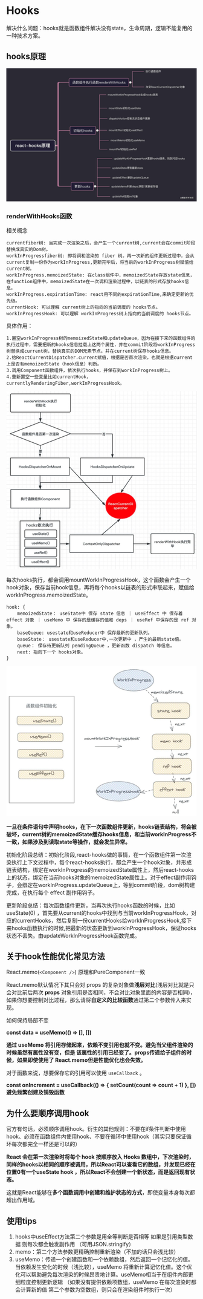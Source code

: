# Hooks
解决什么问题：hooks就是函数组件解决没有state，生命周期，逻辑不能复用的一种技术方案。

## hooks原理
![hooks原理](../../.vuepress/public/images/hooks原理.jpg)
### renderWithHooks函数
相关概念
```
currentfiber树: 当完成一次渲染之后，会产生一个current树,current会在commit阶段替换成真实的Dom树。
workInProgressfiber树: 即将调和渲染的 fiber 树。再一次新的组件更新过程中，会从current复制一份作为workInProgress,更新完毕后，将当前的workInProgress树赋值给current树。
workInProgress.memoizedState: 在class组件中，memoizedState存放state信息，在function组件中，memoizedState在一次调和渲染过程中，以链表的形式存放hooks信息。
workInProgress.expirationTime: react用不同的expirationTime,来确定更新的优先级。
currentHook: 可以理解 current树上的指向的当前调度的 hooks节点。
workInProgressHook: 可以理解 workInProgress树上指向的当前调度的 hooks节点。
```
具体作用：
```
1.置空workInProgress树的memoizedState和updateQueue，因为在接下来的函数组件的执行过程中，需要把新的hooks信息挂载上这两个属性，并在commit阶段将workInProgress树替换成current树，替换真实的DOM元素节点。并在current树保存hooks信息。
2.给ReactCurrentDispatcher.current赋值，根据是否首次渲染，也就是根据current上是否有memoizedState（hook信息）判断。
3.调用Component函数组件，依次执行hooks，并保存到workInProgress树上。
4.重新置空一些变量比如currentHook，currentlyRenderingFiber,workInProgressHook。
```
![hooks-renderWithHooks](../../.vuepress/public/images/hooks-renderWithHooks.jpg)

每次hooks执行，都会调用mountWorkInProgressHook，这个函数会产生一个hook对象，保存当前hook信息，再将每个hooks以链表的形式串联起来，赋值给workInProgress.memoizedState。

```
hook: {
    memoizedState： useState中 保存 state 信息 ｜ useEffect 中 保存着 effect 对象 ｜ useMemo 中 保存的是缓存的值和 deps ｜ useRef 中保存的是 ref 对象。
    baseQueue: usestate和useReducer中 保存最新的更新队列。
    baseState： usestate和useReducer中,一次更新中 ，产生的最新state值。
    queue： 保存待更新队列 pendingQueue ，更新函数 dispatch 等信息。
    next: 指向下一个 hooks对象。
}
```

![hooks初始化](../../.vuepress/public/images/hooks-初始化.jpg)

**一旦在条件语句中声明hooks，在下一次函数组件更新，hooks链表结构，将会被破坏，current树的memoizedState缓存hooks信息，和当前workInProgress不一致，如果涉及到读取state等操作，就会发生异常。**

初始化阶段总结：初始化阶段,react-hooks做的事情，在一个函数组件第一次渲染执行上下文过程中，每个react-hooks执行，都会产生一个hook对象，并形成链表结构，绑定在workInProgress的memoizedState属性上，然后react-hooks上的状态，绑定在当前hooks对象的memoizedState属性上。对于effect副作用钩子，会绑定在workInProgress.updateQueue上，等到commit阶段，dom树构建完成，在执行每个 effect 副作用钩子。

更新阶段总结：每次函数组件更新，当再次执行hooks函数的时候，比如 useState(0) ，首先要从current的hooks中找到与当前workInProgressHook，对应的currentHooks，然后复制一份currentHooks给workInProgressHook,接下来hooks函数执行的时候,把最新的状态更新到workInProgressHook，保证hooks状态不丢失。由updateWorkInProgressHook函数完成。

## 关于hook性能优化常见方法

React.memo(`<Component />`)  原理和PureComponent一致

React.memo默认情况下其只会对 props 的复杂对象做**浅层对比**(浅层对比就是只会对比前后两次 **props** 对象引用是否相同，不会对比对象里面的内容是否相同)，如果你想要控制对比过程，那么请将**自定义的比较函数**通过第二个参数传入来实现。

如何保持局部不变 

**const data = useMemo(() => [], [])** 

**通过 useMemo 将引用存储起来，依赖不变引用也就不变。避免当父组件渲染的时候虽然有属性没有变，但是 该属性的引用已经变了。props传递给子组件的时候，如果即使使用了 React.memo但是性能优化也会失效。**

对于函数来说，想要保存它的引用可以使用 `useCallback` 。

**const onIncrement = useCallback(() => { setCount(count => count + 1) }, []) 避免频繁创建及销毁函数**

## 为什么要顺序调用hook

官方有句话，必须顺序调用hook。衍生的其他规则：不要在if条件判断中使用hook、必须在函数组件内使用hook、不要在循环中使用hook（其实只要保证循环每次都完全一样还是可以的）

**React 会在第一次渲染时将每个 hook 按顺序放入 Hooks 数组中，下次渲染时，同样的hooks以相同的顺序被调用，所以React可以查看它的数组，并发现已经在位置0有一个useState hook ，所以React不会创建一个新状态，而是返回现有状态。**

这就是React能够在**多个函数调用中创建和维护状态的方式**，即使变量本身每次都超出作用域。

## 使用tips
1. hooks中useEffect方法第二个参数是用全等判断是否相等 如果是引用类型数据 则每次都会触发副作用 （可用JSON.stringify）
2. memo：第二个方法参数更精确控制重新渲染（不加的话只会浅比较）
3. useMemo：传递一个创建函数和一个依赖数组，然后返回一个记忆化的值。当依赖发生变化的时候（浅比较），useMemo 将重新计算记忆化值。这个优化可以帮助避免每次渲染的时候昂贵地计算。useMemo相当于在组件内部更细粒度控制更新逻辑 （如果没有提供依赖项数组，useMemo 在每次渲染时都会计算新的值 第二个参数为空数组，则只会在渲染组件时执行一次）